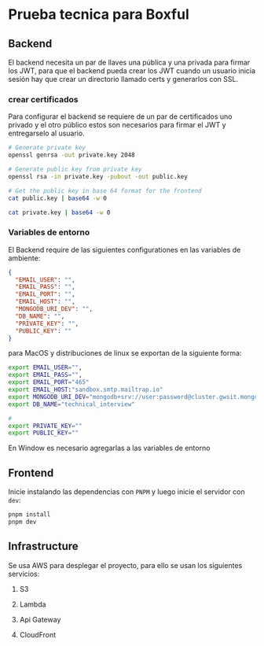 # Prueba tecnica para Boxful 



## Backend
El backend necesita un par de llaves una pública y una privada para firmar los JWT, 
para que el backend pueda crear los JWT cuando un usuario inicia sesión hay que crear un directorio llamado certs y generarlos con SSL.


### crear certificados

Para configurar el backend se requiere de un par de certificados uno privado y el otro público
estos son necesarios para firmar el JWT y entregarselo al usuario.



```bash 
# Generate private key
openssl genrsa -out private.key 2048

# Generate public key from private key
openssl rsa -in private.key -pubout -out public.key

# Get the public key in base 64 format for the frontend
cat public.key | base64 -w 0

cat private.key | base64 -w 0

```

### Variables de entorno
El Backend require de las siguientes configurationes en las variables de ambiente:

```json
{
  "EMAIL_USER": "",
  "EMAIL_PASS": "",
  "EMAIL_PORT": "",
  "EMAIL_HOST": "",
  "MONGODB_URI_DEV": "",
  "DB_NAME": "",
  "PRIVATE_KEY": "",
  "PUBLIC_KEY": ""
}
```


para MacOS y distribuciones de linux se exportan de la siguiente forma:

```bash
export EMAIL_USER="",
export EMAIL_PASS="",
export EMAIL_PORT="465"
export EMAIL_HOST:"sandbox.smtp.mailtrap.io"
export MONGODB_URI_DEV="mongodb+srv://user:password@cluster.gwsit.mongodb.net",
export DB_NAME="technical_interview"

# 
export PRIVATE_KEY=""
export PUBLIC_KEY=""

```

En Window es necesario agregarlas a las variables de entorno



## Frontend
Inicie instalando las dependencias con `PNPM` y luego inicie el servidor con `dev`:

```bash
pnpm install
pnpm dev
```


## Infrastructure

Se usa AWS para desplegar el proyecto, para ello se usan los siguientes servicios:

1. S3

2. Lambda

3. Api Gateway

4. CloudFront
